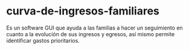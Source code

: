 # curva-de-ingresos-familiares
Es un software GUI que ayuda a las familias a hacer un seguimiento en cuanto a la evolución de sus ingresos y egresos, así mismo permite identíficar gastos prioritarios.
